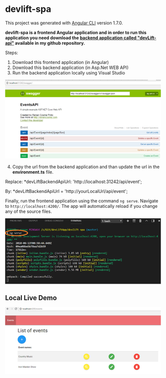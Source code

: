 # devlift-spa

This project was generated with [Angular CLI](https://github.com/angular/angular-cli) version 1.7.0.

**devlift-spa is a frontend Angular application and in order to run this application you need download the [backend application called "devLift-api"](https://github.com/renancosme/devLift-api) available in my github repository.**

Steps:
1. Download this frontend application (in Angular)
2. Download this backend application (in Asp.Net WEB API)
3. Run the backend application locally using Visual Studio

![Backend API running](https://github.com/renancosme/devlift-spa/blob/master/docs/dev-lift-api-local-demo.png)

4. Copy the url from the backend application and than update the url in the **environment.ts** file.

Replace:
*devLiftBackendApiUrl: 'http://localhost:31242/api/event';

By:
*devLiftBackendApiUrl = 'http://yourLocalUrl/api/event';

Finally, run the frontend application using the command `ng serve`. Navigate to `http://localhost:4200/`. The app will automatically reload if you change any of the source files.

![Spa running](https://github.com/renancosme/devlift-spa/blob/master/docs/dev-lift-app-running-local-demo.png)

## Local Live Demo

![Spa Page](https://github.com/renancosme/devlift-spa/blob/master/docs/dev-lift-app-local-demo.png)




